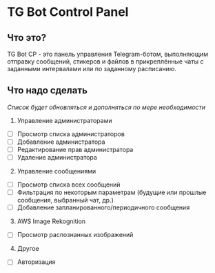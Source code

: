 # TG Bot Control Panel
## Что это?
TG Bot CP - это панель управления Telegram-ботом, выполняющим отправку сообщений, стикеров и файлов в прикреплённые чаты с заданными интервалами или по заданному расписанию.

## Что надо сделать
*Список будет обновляться и дополняться по мере необходимости*
1. Управление администраторами
- [ ] Просмотр списка администраторов
- [ ] Добавление администратора
- [ ] Редактирование прав администратора
- [ ] Удаление администратора
2. Управление сообщениями
- [ ] Просмотр списка всех сообщений
- [ ] Фильтрация по некоторым параметрам (будущие или прошлые сообщения, выбранный чат, др.)
- [ ] Добавление запланированного/периодичного сообщения
3. AWS Image Rekognition
- [ ] Просмотр распознанных изображений
4. Другое
- [ ] Авторизация

